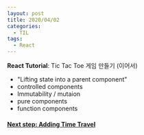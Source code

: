 ```yaml
---
layout: post
title: 2020/04/02
categories:
  - TIL
tags: 
  - React
---
```


**React Tutorial**: Tic Tac Toe 게임 만들기 (이어서)  
* "Lifting state into a parent component"
* controlled components
* Immutability / mutaion
* pure components
* function components
  
#### [Next step: Adding Time Travel](https://reactjs.org/tutorial/tutorial.html#adding-time-travel)
